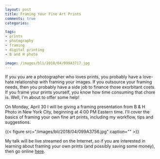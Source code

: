 ```yaml
---
layout: post
title: Framing Your Fine Art Prints
comments: true
categories:

tags:
- prints
- photography
- framing
- digital printing
- B and H photo

image: /images/bli/2018/04/099A3717.jpg
---
```


If you you are a photographer who loves prints, you probably have a love-hate relationship with framing your images. If you outsource your framing needs, then you probably have a side job to finance those exorbitant costs. If you frame your prints yourself, you know how time consuming that chore is. Well, I'm about to offer some help!

<!--more-->

On Monday, April 30 I will be giving a framing presentation from B & H Photo in New York City, beginning at 4:00 PM Eastern time. I'll cover the basics of framing your own fine art prints, including my workflow, tips and suggestions. 

{{< figure src="/images/bli/2018/04/099A3756.jpg" caption="" >}}

My talk will be live streamed on the Internet, so if you are interested in learning about framing your own prints (and possibly saving some money), then go online [here](https://www.bhphotovideo.com/find/eventDetails.jsp/id/2742). 

